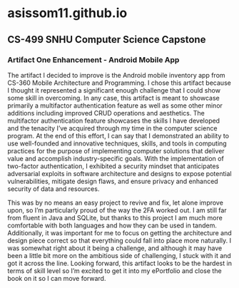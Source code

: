 # asissom11.github.io

##  CS-499 SNHU Computer Science Capstone

### Artifact One Enhancement - Android Mobile App
The artifact I decided to improve is the Android mobile inventory app from CS-360 Mobile Architecture and Programming. I chose this artifact because I thought it represented a significant enough challenge that I could show some skill in overcoming. In any case, this artifact is meant to showcase primarily a multifactor authentication feature as well as some other minor additions including improved CRUD operations and aesthetics. The multifactor authentication feature showcases the skills I have developed and the tenacity I’ve acquired through my time in the computer science program. At the end of this effort, I can say that I demonstrated an ability to use well-founded and innovative techniques, skills, and tools in computing practices for the purpose of implementing computer solutions that deliver value and accomplish industry-specific goals. With the implementation of two-factor authentication, I exhibited a security mindset that anticipates adversarial exploits in software architecture and designs to expose potential vulnerabilities, mitigate design flaws, and ensure privacy and enhanced security of data and resources.

This was by no means an easy project to revive and fix, let alone improve upon, so I’m particularly proud of the way the 2FA worked out. I am still far from fluent in Java and SQLite, but thanks to this project I am much more comfortable with both languages and how they can be used in tandem. Additionally, it was important for me to focus on getting the architecture and design piece correct so that everything could fall into place more naturally. I was somewhat right about it being a challenge, and although it may have been a little bit more on the ambitious side of challenging, I stuck with it and got it across the line. Looking forward, this artifact looks to be the hardest in terms of skill level so I’m excited to get it into my ePortfolio and close the book on it so I can move forward.
